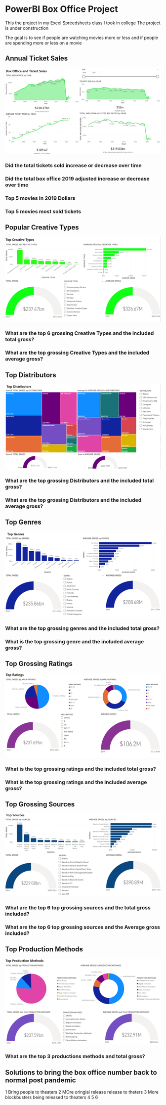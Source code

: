 # PowerBI Box Office Project

This the project in my Excel Spreedsheets class I took in college
The project is under construction

The goal is to see if people are watching movies more or less and if people are spending more or less on a movie

## Annual Ticket Sales   

![](Box%20Office%20and%20Ticket%20Sales.png)

### Did the total tickets sold increase or decrease over time

### Did the total box office 2019 adjusted increase or decrease over time


### Top 5 movies in 2019 Dollars


### Top 5 movies most sold tickets


## Popular Creative Types

![](Top%20Creative%20Types.png)

### What are the top 6 grossing Creative Types and the included total gross?
					
### What are the top grossing Creative Types and the included average gross?


## Top Distributors

![](Top%20Distributors.png)

### What are the top grossing Distributors and the included total gross?


### What are the top grossing Distributors and the included average gross?



## Top Genres

![](Top%20Genres.png)

### What are the top grossing genres and the included total gross?


### What is the top grossing genre and the included average gross?


## Top Grossing Ratings

![](Top%20Ratings.png)

### What is the top grossing ratings and the included total gross?


### What is the top grossing ratings and the included average gross?


## Top Grossing Sources

![](Top%20Sources.png)

### What are the top 6 top grossing sources and the total gross included?


### What are the top 6 top grossing sources and the Average gross included?



## Top Production Methods

![](Top%20Production%20Methods.png)

### What are the top 3 productions methods and total gross?


## Solutions to bring the box office number back to normal post pandemic
1 Bring people to theaters
2 MOre oringial release release to theters
3 More blockbusters being released to theaters
4
5
6
